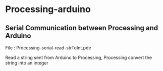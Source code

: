 # Processing-arduino

## Serial Communication between Processing and Arduino

File : Processing-serial-read-strToInt.pde

Read a string sent from Arduino to Processing, Processing convert the string into an integer
